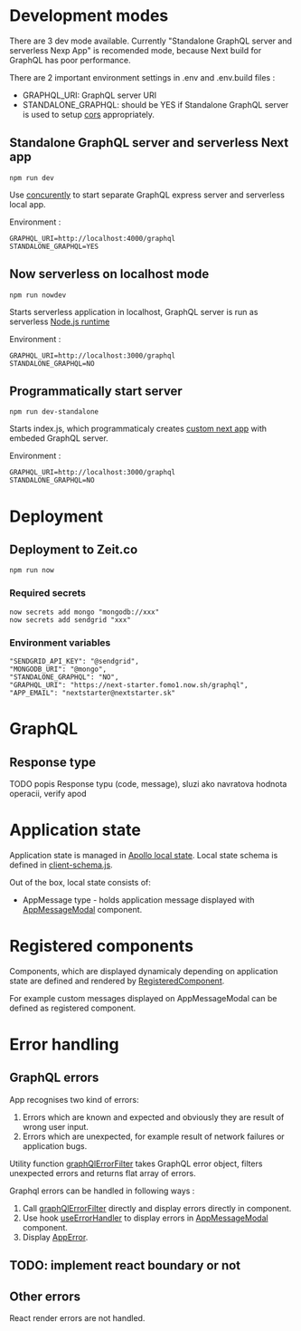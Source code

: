 # Development modes
There are 3 dev mode available. Currently "Standalone GraphQL server and serverless Nexp App" is recomended mode, because Next build for GraphQL has poor performance.

There are 2 important environment settings in .env and .env.build files :
* GRAPHQL_URI: GraphQL server URI
* STANDALONE_GRAPHQL: should be YES if Standalone GraphQL server is used to setup [cors](https://www.npmjs.com/package/cors) appropriately.

## Standalone GraphQL server and serverless Next app
```code sh
npm run dev
```
Use [concurently](https://www.npmjs.com/package/concurrently) to start separate GraphQL express server and serverless local app.

Environment :
```code sh
GRAPHQL_URI=http://localhost:4000/graphql
STANDALONE_GRAPHQL=YES
```
## Now serverless on localhost mode
```code sh
npm run nowdev
```
Starts serverless application in localhost, GraphQL server is run as serverless [Node.js runtime](https://zeit.co/docs/runtimes#official-runtimes/node-js)

Environment :
```code sh
GRAPHQL_URI=http://localhost:3000/graphql
STANDALONE_GRAPHQL=NO
```
## Programmatically start server
```code sh
npm run dev-standalone
```
Starts index.js, which programmaticaly creates [custom next app](https://nextjs.org/docs#custom-server-and-routing) with embeded GraphQL server. 

Environment :
```code sh
GRAPHQL_URI=http://localhost:3000/graphql
STANDALONE_GRAPHQL=NO
```

# Deployment
## Deployment to Zeit.co
```code sh
npm run now
```
### Required secrets
```code sh
now secrets add mongo "mongodb://xxx"
now secrets add sendgrid "xxx"
```

### Environment variables
```
"SENDGRID_API_KEY": "@sendgrid",
"MONGODB_URI": "@mongo",
"STANDALONE_GRAPHQL": "NO",
"GRAPHQL_URI": "https://next-starter.fomo1.now.sh/graphql",
"APP_EMAIL": "nextstarter@nextstarter.sk"
```

# GraphQL

## Response type
TODO popis Response typu (code, message), sluzi ako navratova hodnota operacii, verify apod

# Application state

Application state is managed in [Apollo local state](https://www.apollographql.com/docs/react/data/local-state/). Local state schema is defined in [client-schema.js](../blob/master/lib/client-schema.js).

Out of the box, local state consists of:
* AppMessage type - holds application message displayed with [AppMessageModal](../blob/master/components/AppMessageModal.jsx) component.

# Registered components

Components, which are displayed dynamicaly depending on application state are defined and rendered by [RegisteredComponent](../blob/master/lib/hocs.js).

For example custom messages displayed on AppMessageModal can be defined as registered component.

# Error handling

## GraphQL errors

App recognises two kind of errors:
1. Errors which are known and expected and obviously they are result of wrong user input.
2. Errors which are unexpected, for example result of network failures or application bugs.

Utility function [graphQlErrorFilter](../blob/master/lib/tools.js) takes GraphQL error object, filters unexpected errors and returns flat array of errors.

Graphql errors can be handled in following ways :
1. Call [graphQlErrorFilter](../blob/master/lib/tools.js) directly and display errors directly in component. 
2. Use hook [useErrorHandler](../blob/master/lib/hooks.js) to display errors in [AppMessageModal](../blob/master/components/AppMessageModal.jsx) component.
3. Display [AppError](../blob/master/components/ui/AppError.jsx).
 
## TODO: implement react boundary or not

## Other errors
React render errors are not handled.

